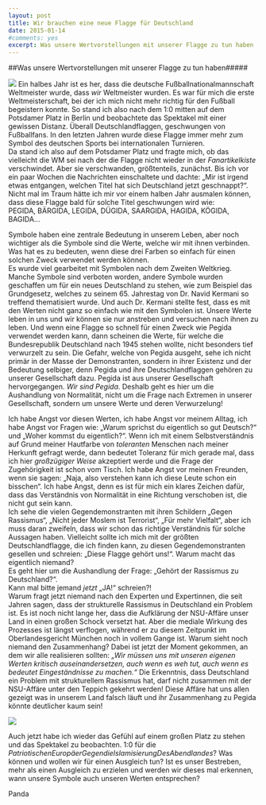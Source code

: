 ```yaml
---
layout: post
title: Wir brauchen eine neue Flagge für Deutschland
date: 2015-01-14
#comments: yes
excerpt: Was unsere Wertvorstellungen mit unserer Flagge zu tun haben
---
```


##Was unsere Wertvorstellungen mit unserer Flagge zu tun haben#####

![](http://img4.wikia.nocookie.net/__cb20100927172024/mario/de/images/7/78/Deutschlandflagge.png) 
Ein halbes Jahr ist es her, dass die deutsche Fußballnationalmannschaft Weltmeister wurde, dass *wir* Weltmeister wurden. Es war für mich die erste Weltmeisterschaft, bei der ich mich nicht mehr richtig für den Fußball begeistern konnte. So stand ich also nach dem 1:0 mitten auf dem Potsdamer Platz in Berlin und beobachtete das Spektakel mit einer gewissen Distanz. Überall Deutschlandflaggen, geschwungen von Fußballfans. In den letzten Jahren wurde diese Flagge immer mehr zum Symbol des deutschen Sports bei internationalen Turnieren.  
Da stand ich also auf dem Potsdamer Platz und fragte mich, ob das vielleicht die WM sei nach der die Flagge nicht wieder in der *Fanartikelkiste* verschwindet. Aber sie verschwanden, größtenteils, zunächst. Bis ich vor ein paar Wochen die Nachrichten einschaltete und dachte: „Mir ist irgend etwas entgangen, welchen Titel hat sich Deutschland jetzt geschnappt?“. Nicht mal im Traum hätte ich mir vor einem halben Jahr ausmalen können, dass diese Flagge bald für solche Titel geschwungen wird wie:  
PEGIDA, BÄRGIDA, LEGIDA, DÜGIDA, SAARGIDA, HAGIDA, KÖGIDA, BAGIDA...
  
Symbole haben eine zentrale Bedeutung in unserem Leben, aber noch wichtiger als die Symbole sind die Werte, welche wir mit ihnen verbinden. Was hat es zu bedeuten, wenn diese drei Farben so einfach für einen solchen Zweck verwendet werden können.  
Es wurde viel gearbeitet mit Symbolen nach dem Zweiten Weltkrieg. Manche Symbole sind verboten worden,  andere Symbole wurden geschaffen um für ein neues Deutschland zu stehen, wie zum Beispiel das Grundgesetz, welches zu seinem 65. Jahrestag von Dr. Navid Kermani so treffend thematisiert wurde. Und auch Dr. Kermani stellte fest, dass es mit den Werten nicht ganz so einfach wie mit den Symbolen ist. Unsere Werte leben in uns und wir können sie nur anstreben und versuchen nach ihnen zu leben. Und wenn eine Flagge so schnell für einen Zweck wie Pegida verwendet werden kann, dann scheinen die Werte, für welche die Bundesrepublik Deutschland nach 1945 stehen wollte, nicht besonders tief verwurzelt zu sein. Die Gefahr, welche von Pegida ausgeht, sehe ich nicht primär in der Masse der Demonstranten, sondern in ihrer Existenz und der Bedeutung selbiger, denn Pegida und ihre Deutschlandflaggen gehören zu unserer Gesellschaft dazu. Pegida ist aus unserer Gesellschaft hervorgegangen. *Wir sind Pegida*. Deshalb geht es hier um die Aushandlung von Normalität, nicht um die Frage nach Extremen in unserer Gesellschaft, sondern um unsere Werte und deren Verwurzelung!
                                                                                                            
Ich habe Angst vor diesen Werten, ich habe Angst vor meinem Alltag, ich habe Angst vor Fragen wie: „Warum sprichst du eigentlich so gut Deutsch?“ und „Woher kommst du eigentlich?“.  Wenn ich mit einem Selbstverständnis auf Grund meiner Hautfarbe von *toleranten* Menschen nach meiner Herkunft gefragt werde, dann bedeutet Toleranz für mich gerade mal, dass ich hier *großzügiger Weise* akzeptiert werde und die Frage der Zugehörigkeit ist schon vom Tisch. Ich habe Angst vor meinen Freunden, wenn sie sagen: „Naja, also verstehen kann ich diese Leute schon ein bisschen“. Ich habe Angst, denn es ist für mich ein klares Zeichen dafür, dass das Verständnis von Normalität in eine Richtung verschoben ist, die nicht gut sein kann.  
Ich sehe die vielen Gegendemonstranten mit ihren Schildern „Gegen Rassismus“, „Nicht jeder Moslem ist Terrorist“, „Für mehr Vielfalt“, aber ich muss daran zweifeln, dass wir schon das richtige Verständnis für solche Aussagen haben. Vielleicht sollte ich mich mit der größten Deutschlandflagge, die ich finden kann, zu diesen Gegendemonstranten gesellen und schreien: „Diese Flagge gehört uns!“. Warum macht das eigentlich niemand?  
Es geht hier um die Aushandlung der Frage: „Gehört der Rassismus zu Deutschland?“.  
Kann mal bitte jemand *jetzt* „JA!“ schreien?!  
Warum fragt jetzt niemand nach den Experten und Expertinnen, die seit Jahren sagen, dass der strukturelle Rassismus in Deutschland ein Problem ist. Es ist noch nicht lange her, dass die Aufklärung der NSU-Affäre unser Land in einen großen Schock versetzt hat. Aber die mediale Wirkung des Prozesses ist längst verflogen, während er zu diesem Zeitpunkt im Oberlandesgericht München noch in vollem Gange ist. Warum sieht noch niemand den Zusammenhang? Dabei ist jetzt der Moment gekommen, an dem wir alle realisieren sollten: *„Wir müssen uns mit unseren eigenen Werten kritisch auseinandersetzen, auch wenn es weh tut, auch wenn es bedeutet Eingeständnisse zu machen.“* Die Erkenntnis, dass Deutschland ein Problem mit strukturellem Rassismus hat, darf nicht zusammen mit der NSU-Affäre unter den Teppich gekehrt werden! Diese Affäre hat uns allen gezeigt was in unserem Land falsch läuft und ihr Zusammenhang zu Pegida könnte deutlicher kaum sein!
                                                                                          
![](http://www.fotos-hochladen.net/uploads/20141230094002yms69a8igr.jpg)
                                                                                         
Auch jetzt habe ich wieder das Gefühl auf einem großen Platz zu stehen und das Spektakel zu beobachten. 1:0 für die *PatriotischenEuropäerGegendieIslamisierungDesAbendlandes*? Was können und wollen wir für einen Ausgleich tun? Ist es unser Bestreben, mehr als einen Ausgleich zu erzielen und werden wir dieses mal erkennen, wann unsere Symbole auch unseren Werten entsprechen?
                                                                                           
Panda
